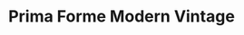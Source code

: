 ---
title: "Prima Forme Modern Vintage"
url: /georgetown/prima-forme-modern-vintage/
shop: Antiquitäten
---
